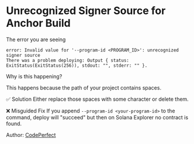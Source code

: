 # Unrecognized Signer Source for Anchor Build
The error you are seeing

```
error: Invalid value for '--program-id <PROGRAM_ID>': unrecognized signer source
There was a problem deploying: Output { status: ExitStatus(ExitStatus(256)), stdout: "", stderr: "" }.
```
Why is this happening?

This happens because the path of your project contains spaces.

✅ Solution 
Either replace those spaces with some character or delete them.

❌ Misguided Fix 
If you append `--program-id <your-program-id>` to the command, deploy will "succeed" but then on Solana Explorer no contract is found.

Author: [CodePerfect](https://twitter.com/helloitsme_sl)